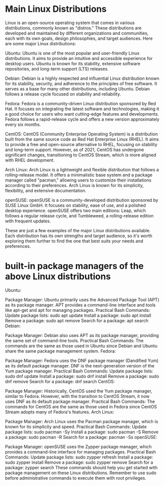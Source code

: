 # Main Linux Distributions

Linux is an open-source operating system that comes in various distributions, commonly known as "distros." These distributions are developed and maintained by different organizations and communities, each with its own goals, design philosophies, and target audiences. Here are some major Linux distributions:

Ubuntu: Ubuntu is one of the most popular and user-friendly Linux distributions. It aims to provide an intuitive and accessible experience for desktop users. Ubuntu is known for its stability, extensive software repositories, and long-term support (LTS) releases.

Debian: Debian is a highly respected and influential Linux distribution known for its stability, security, and adherence to the principles of free software. It serves as a base for many other distributions, including Ubuntu. Debian follows a release cycle focused on stability and reliability.

Fedora: Fedora is a community-driven Linux distribution sponsored by Red Hat. It focuses on integrating the latest software and technologies, making it a good choice for users who want cutting-edge features and developments. Fedora follows a rapid-release cycle and offers a new version approximately every six months.

CentOS: CentOS (Community Enterprise Operating System) is a distribution built from the same source code as Red Hat Enterprise Linux (RHEL). It aims to provide a free and open-source alternative to RHEL, focusing on stability and long-term support. However, as of 2021, CentOS has undergone significant changes, transitioning to CentOS Stream, which is more aligned with RHEL development.

Arch Linux: Arch Linux is a lightweight and flexible distribution that follows a rolling-release model. It offers a minimalistic base system and a package manager called "pacman," allowing users to customize their installations according to their preferences. Arch Linux is known for its simplicity, flexibility, and extensive documentation.

openSUSE: openSUSE is a community-developed distribution sponsored by SUSE Linux GmbH. It focuses on stability, ease of use, and a polished desktop experience. openSUSE offers two main editions: Leap, which follows a regular release cycle, and Tumbleweed, a rolling-release edition with frequent updates.

These are just a few examples of the major Linux distributions available. Each distribution has its own strengths and target audience, so it's worth exploring them further to find the one that best suits your needs and preferences.

# built-in package managers of the above Linux distributions

Ubuntu:

Package Manager: Ubuntu primarily uses the Advanced Package Tool (APT) as its package manager. APT provides a command-line interface and tools like apt-get and apt for managing packages.
Practical Bash Commands:
Update package lists: sudo apt update
Install a package: sudo apt install <package-name>
Remove a package: sudo apt remove <package-name>
Search for a package: apt search <search-term>
Debian:

Package Manager: Debian also uses APT as its package manager, providing the same set of command-line tools.
Practical Bash Commands: The commands are the same as those used in Ubuntu since Debian and Ubuntu share the same package management system.
Fedora:

Package Manager: Fedora uses the DNF package manager (Dandified Yum) as its default package manager. DNF is the next-generation version of the Yum package manager.
Practical Bash Commands:
Update package lists: sudo dnf update
Install a package: sudo dnf install <package-name>
Remove a package: sudo dnf remove <package-name>
Search for a package: dnf search <search-term>
CentOS:

Package Manager: Historically, CentOS used the Yum package manager, similar to Fedora. However, with the transition to CentOS Stream, it now uses DNF as its default package manager.
Practical Bash Commands: The commands for CentOS are the same as those used in Fedora since CentOS Stream adopts many of Fedora's features.
Arch Linux:

Package Manager: Arch Linux uses the Pacman package manager, which is known for its simplicity and speed.
Practical Bash Commands:
Update package lists: sudo pacman -Sy
Install a package: sudo pacman -S <package-name>
Remove a package: sudo pacman -R <package-name>
Search for a package: pacman -Ss <search-term>
openSUSE:

Package Manager: openSUSE uses the Zypper package manager, which provides a command-line interface for managing packages.
Practical Bash Commands:
Update package lists: sudo zypper refresh
Install a package: sudo zypper install <package-name>
Remove a package: sudo zypper remove <package-name>
Search for a package: zypper search <search-term>
These commands should help you get started with package management on these Linux distributions. Remember to use sudo before administrative commands to execute them with root privileges.
